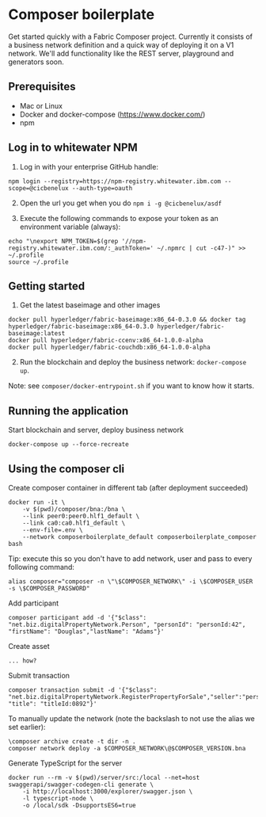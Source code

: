 # Composer boilerplate
Get started quickly with a Fabric Composer project. Currently it consists of a business network definition and a 
quick way of deploying it on a V1 network. We'll add functionality like the REST server, playground and generators soon. 

## Prerequisites
- Mac or Linux  
- Docker and docker-compose (https://www.docker.com/)  
- npm  

## Log in to whitewater NPM
1. Log in with your enterprise GitHub handle:
```console
npm login --registry=https://npm-registry.whitewater.ibm.com --scope=@cicbenelux --auth-type=oauth
```
2. Open the url you get when you do `npm i -g @cicbenelux/asdf`

3. Execute the following commands to expose your token as an environment variable (always):  
```console
echo "\nexport NPM_TOKEN=$(grep '//npm-registry.whitewater.ibm.com/:_authToken=' ~/.npmrc | cut -c47-)" >> ~/.profile
source ~/.profile
```

## Getting started  
1. Get the latest baseimage and other images
```console
docker pull hyperledger/fabric-baseimage:x86_64-0.3.0 && docker tag hyperledger/fabric-baseimage:x86_64-0.3.0 hyperledger/fabric-baseimage:latest
docker pull hyperledger/fabric-ccenv:x86_64-1.0.0-alpha
docker pull hyperledger/fabric-couchdb:x86_64-1.0.0-alpha
```
2. Run the blockchain and deploy the business network: `docker-compose up`.  
  
Note: see `composer/docker-entrypoint.sh` if you want to know how it starts.

## Running the application
Start blockchain and server, deploy business network  
```console
docker-compose up --force-recreate
```

## Using the composer cli
Create composer container in different tab (after deployment succeeded)
```console
docker run -it \
    -v $(pwd)/composer/bna:/bna \
    --link peer0:peer0.hlf1_default \
    --link ca0:ca0.hlf1_default \
    --env-file=.env \
    --network composerboilerplate_default composerboilerplate_composer bash
```
Tip: execute this so you don't have to add network, user and pass to every following command:  
```console
alias composer="composer -n \"\$COMPOSER_NETWORK\" -i \$COMPOSER_USER -s \$COMPOSER_PASSWORD"
```

Add participant  
```console
composer participant add -d '{"$class": "net.biz.digitalPropertyNetwork.Person", "personId": "personId:42", "firstName": "Douglas","lastName": "Adams"}'
```

Create asset  
```console
... how?
```

Submit transaction  
```console
composer transaction submit -d '{"$class": "net.biz.digitalPropertyNetwork.RegisterPropertyForSale","seller":"personId:42", "title": "titleId:0892"}'
```

To manually update the network (note the backslash to not use the alias we set earlier):
```console
\composer archive create -t dir -n .
composer network deploy -a $COMPOSER_NETWORK\@$COMPOSER_VERSION.bna
```

Generate TypeScript for the server  
```console
docker run --rm -v $(pwd)/server/src:/local --net=host swaggerapi/swagger-codegen-cli generate \
    -i http://localhost:3000/explorer/swagger.json \
    -l typescript-node \
    -o /local/sdk -DsupportsES6=true
```
